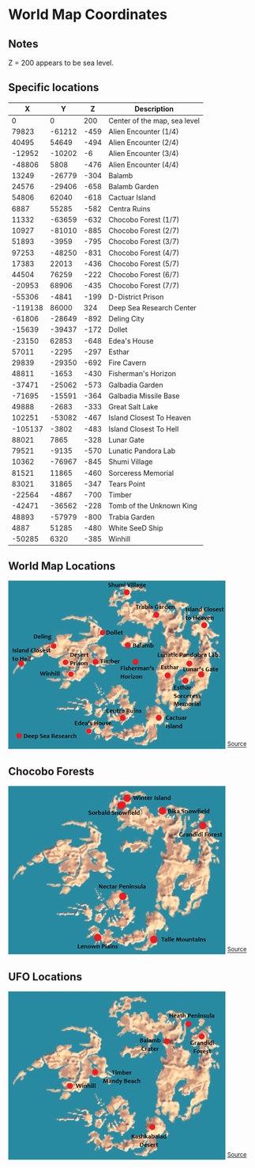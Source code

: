 # World Map Coordinates

## Notes
Z = 200 appears to be sea level.

## Specific locations
|X|Y|Z|Description|
|-|-|-|-|
|0|0|200|Center of the map, sea level|
|79823|-61212|-459|Alien Encounter (1/4)|
|40495|54649|-494|Alien Encounter (2/4)|
|-12952|-10202|-6|Alien Encounter (3/4)|
|-48806|5808|-476|Alien Encounter (4/4)|
|13249|-26779|-304|Balamb|
|24576|-29406|-658|Balamb Garden|
|54806|62040|-618|Cactuar Island|
|6887|55285|-582|Centra Ruins|
|11332|-63659|-632|Chocobo Forest (1/7)|
|10927|-81010|-885|Chocobo Forest (2/7)|
|51893|-3959|-795|Chocobo Forest (3/7)|
|97253|-48250|-831|Chocobo Forest (4/7)|
|17383|22013|-436|Chocobo Forest (5/7)|
|44504|76259|-222|Chocobo Forest (6/7)|
|-20953|68906|-435|Chocobo Forest (7/7)|
|-55306|-4841|-199|D-District Prison|
|-119138|86000|324|Deep Sea Research Center|
|-61806|-28649|-892|Deling City|
|-15639|-39437|-172|Dollet|
|-23150|62853|-648|Edea's House|
|57011|-2295|-297|Esthar|
|29839|-29350|-692|Fire Cavern|
|48811|-1653|-430|Fisherman's Horizon|
|-37471|-25062|-573|Galbadia Garden|
|-71695|-15591|-364|Galbadia Missile Base|
|49888|-2683|-333|Great Salt Lake|
|102251|-53082|-467|Island Closest To Heaven|
|-105137|-3802|-483|Island Closest To Hell|
|88021|7865|-328|Lunar Gate|
|79521|-9135|-570|Lunatic Pandora Lab|
|10362|-76967|-845|Shumi Village|
|81521|11865|-460|Sorceress Memorial|
|83021|31865|-347|Tears Point|
|-22564|-4867|-700|Timber|
|-42471|-36562|-228|Tomb of the Unknown King|
|48893|-57979|-800|Trabia Garden|
|4887|51285|-480|White SeeD Ship|
|-50285|6320|-385|Winhill|

## World Map Locations
![World Map](img/wm/wm.png)
<sup>[Source](https://game8.co/games/Final_Fantasy_VIII/archives/270984)</sup>

## Chocobo Forests
![Chocobo Forests](img/wm/chocobo.png)
<sup>[Source](https://game8.co/games/Final_Fantasy_VIII/archives/270984)</sup>

## UFO Locations
![UFO Locations](img/wm/ufo.png)
<sup>[Source](https://game8.co/games/Final_Fantasy_VIII/archives/270984)</sup>